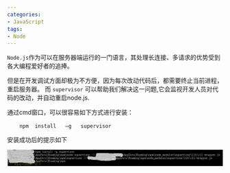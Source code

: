 ```yaml
---
categories:
- JavaScript
tags:
- Node
---
```


`Node.js`作为可以在服务器端运行的一门语言，其处理长连接、多请求的优势受到各大编程爱好者的追捧。

但是在开发调试方面却极为不方便，因为每次改动代码后，都需要终止当前进程，重启服务器。
而 `supervisor` 可以帮助我们解决这一问题,它会监视开发人员对代码的改动，并自动重启node.js.

通过cmd窗口，可以很容易如下方式进行安装：

```node
    npm  install   –g   supervisor
```

安装成功后的提示如下

![success](/jinus/img/2017032901.png)
